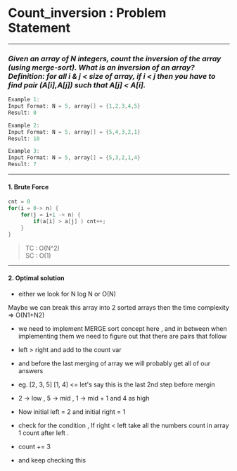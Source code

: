 # Count_inversion : Problem Statement

---

### _Given an array of N integers, count the inversion of the array (using merge-sort). What is an inversion of an array? Definition: for all i & j < size of array, if i < j then you have to find pair (A[i],A[j]) such that A[j] < A[i]._

```cpp
Example 1:
Input Format: N = 5, array[] = {1,2,3,4,5}
Result: 0
```

```cpp
Example 2:
Input Format: N = 5, array[] = {5,4,3,2,1}
Result: 10
```

```cpp
Example 3:
Input Format: N = 5, array[] = {5,3,2,1,4}
Result: 7
```

---

#### 1. Brute Force

```cpp
cnt = 0
for(i = 0-> n) {
    for(j = i+1 -> n) {
        if(a[i] > a[j] ) cnt++;
    }
}
```

> TC : O(N^2) <br>
> SC : O(1)

---

#### 2. Optimal solution

- either we look for N log N or O(N)

Maybe we can break this array into 2 sorted arrays then the time complexity => O(N1+N2)

- we need to implement MERGE sort concept here , and in between when implementing them we need to figure out that there are pairs that follow
- left > right and add to the count var
- and before the last merging of array we will probably get all of our answers

- eg. [2, 3, 5] [1, 4] <= let's say this is the last 2nd step before mergin
- 2 -> low , 5 -> mid , 1 -> mid + 1 and 4 as high
- Now initial left = 2 and initial right = 1

- check for the condition , If right < left take all the numbers count in array 1 count after left .
- count += 3
- and keep checking this

